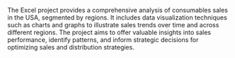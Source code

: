 The Excel project provides a comprehensive analysis of consumables sales in the USA, segmented by regions. It includes data visualization techniques such as charts and graphs to illustrate 
sales trends over time and across different regions. The project aims to offer valuable insights into sales performance, identify patterns, and inform strategic decisions for optimizing 
sales and distribution strategies.
